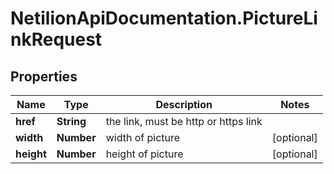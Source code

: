 # NetilionApiDocumentation.PictureLinkRequest

## Properties
Name | Type | Description | Notes
------------ | ------------- | ------------- | -------------
**href** | **String** | the link, must be http or https link | 
**width** | **Number** | width of picture | [optional] 
**height** | **Number** | height of picture | [optional] 


